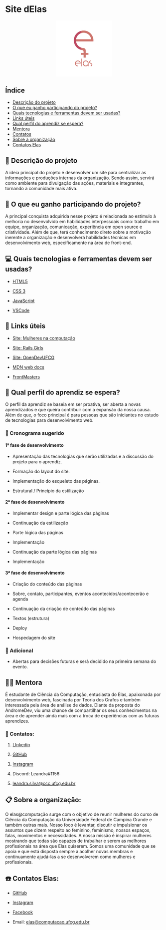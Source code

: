 # Site dElas  
<p align="center">
<img src="./assets/logo_elas.png" heigth="80" width="180"/>
<p/>

## Índice
- [Descrição do projeto](#pencil-Descrição-do-projeto)
- [O que eu ganho participando do projeto?](#thought_balloon-O-que-eu-ganho-participando-do-projeto)
- [Quais tecnologias e ferramentas devem ser usadas?](#computer-Quais-tecnologias-e-ferramentas-devem-ser-usadas)
- [Links úteis](#paperclip-Links-úteis)
- [Qual perfil do aprendiz se espera?](#woman-Qual-perfil-do-aprendiz-se-espera)
- [Mentora](#woman_teacher-Mentora)
- [Contatos](#loudspeaker-Contatos)
- [Sobre a organização](#clipboard-Sobre-a-organização)
- [Contatos Elas](#telephone-Contatos-Elas)

## :pencil: Descrição do projeto 

A ideia principal do projeto é desenvolver um site para centralizar as informações e produções internas da organização. Sendo assim, servirá como ambiente para divulgação das ações, materiais e integrantes, tornando a comunidade mais ativa.

  

## :thought_balloon: O que eu ganho participando do projeto?

A principal conquista adquirida nesse projeto é relacionada ao estímulo à melhoria no desenvolvido em habilidades interpessoais como: trabalho em equipe, organização, comunicação, experiência em open source e criatividade. Além de que, terá conhecimento direto sobre a motivação inerente a organização e desenvolverá habilidades técnicas em desenvolvimento web, especificamente na área de front-end.

  

## :computer: Quais tecnologias e ferramentas devem ser usadas?

- [HTML5](https://developer.mozilla.org/pt-BR/docs/Web/HTML)

- [CSS 3](https://developer.mozilla.org/pt-BR/docs/Web/CSS)

- [JavaScript](https://www.javascript.com/)

- [VSCode](https://code.visualstudio.com/)

## :link: Links úteis

- [Site: Mulheres na computação](https://mulheresnacomputacao.com/)

- [Site: Rails Girls](http://railsgirls.com/)

- [Site: OpenDevUFCG](https://opendevufcg.org/)

- [MDN web docs](https://developer.mozilla.org/pt-BR/)

- [FrontMasters](https://frontendmasters.com/books/front-end-handbook/2019/#4.28)

  

## :woman: Qual perfil do aprendiz se espera?

O perfil da aprendiz se baseia em ser proativa, ser aberta a novas aprendizados e que queira contribuir com a expansão da nossa causa. Além de que, o foco principal é para pessoas que são iniciantes no estudo de tecnologias para desenvolvimento web.

  

### :calendar: Cronograma sugerido

#### 1ª fase de desenvolvimento

-   Apresentação das tecnologias que serão utilizadas e a discussão do projeto para o aprendiz.
    
-   Formação do layout do site.
    
-   Implementação do esqueleto das páginas.
    

-   Estrutural / Princípio da estilização
    

#### 2ª fase de desenvolvimento

-   Implementar design e parte lógica das páginas
    

-   Continuação da estilização
    

-   Parte lógica das páginas
    

-   Implementação
    

-   Continuação da parte lógica das páginas
    

-   Implementação
    

#### 3ª fase de desenvolvimento

-   Criação do conteúdo das páginas
    

-   Sobre, contato, participantes, eventos acontecidos/acontecerão e agenda
    

-   Continuação da criação de conteúdo das páginas
    

-   Textos (estrutura)
    

-   Deploy
    

-   Hospedagem do site
    

### :pushpin: Adicional

-   Abertas para decisões futuras e será decidido na primeira semana do evento.
    



## :woman_teacher: Mentora

É estudante de Ciência da Computação, entusiasta do Elas, apaixonada por desenvolvimento web, fascinada por Teoria dos Grafos e também interessada pela área de análise de dados. Diante da proposta do AndromeDev, viu uma chance de compartilhar os seus conhecimentos na área e de aprender ainda mais com a troca de experiências com as futuras aprendizes.


### :loudspeaker: Contatos:

1.  [LInkedin](https://www.linkedin.com/in/leandra-silva-831b891ab/)
    
2.  [GitHub](https://github.com/LeandraOliveiraS)
    
3.  [Instagram](https://www.instagram.com/_leandra.oliveiras/)
    
4.  Discord: Leandra#1156
    
5.  leandra.silva@ccc.ufcg.edu.br
    
  

## :clipboard: Sobre a organização:

O elas@computação surge com o objetivo de reunir mulheres do curso de Ciência da Computação da Universidade Federal de Campina Grande e também outras mais. Nosso foco é levantar, discutir e impulsionar os assuntos que dizem respeito ao feminino, feminismo, nossos espaços, falas, movimentos e necessidades. A nossa missão é inspirar mulheres mostrando que todas são capazes de trabalhar e serem as melhores profissionais na área que Elas quiserem. Somos uma comunidade que se apoia e que está disposta sempre a acolher novas membras e continuamente ajudá-las a se desenvolverem como mulheres e profissionais.
 

##  :telephone: Contatos Elas:

-   [GitHub](https://github.com/elasComputacao)
    
-   [Instagram](https://instagram.com/elascomputacao?igshid=1om5sr73g0tmu)
    
-   [Facebook](https://www.facebook.com/elascomputacao)
    
-   Email: elas@computacao.ufcg.edu.br

